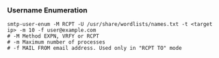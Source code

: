 ### Username Enumeration

```shell
smtp-user-enum -M RCPT -U /usr/share/wordlists/names.txt -t <target ip> -m 10 -f user@example.com
# -M Method EXPN, VRFY or RCPT
# -m Maximum number of processes
# -f MAIL FROM email address. Used only in "RCPT TO" mode
```
